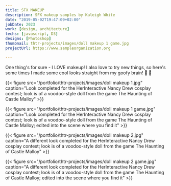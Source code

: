 ```yaml
---
title: SFX MAKEUP
description: SFX makeup samples by Kaleigh White
date: "2019-05-02T19:47:09+02:00"
jobDate: 2023
work: [design, architecture]
techs: [javascript, D3]
designs: [Photoshop]
thumbnail: thtr-projects/images/doll makeup 1 game.jpg
projectUrl: https://www.sampleorganization.org

---
```


One thing's for sure - I LOVE makeup! I also love to try new things, so here's some times I made some cool looks straight from my goofy brain! :brain: :lipstick:

{{< figure src="/portfolio/thtr-projects/images/doll makeup 1.jpg" caption="Look completed for the HerInteractive Nancy Drew cosplay contest; look is of a voodoo-style doll from the game The Haunting of Castle Malloy" >}}

{{< figure src="/portfolio/thtr-projects/images/doll makeup 1 game.jpg" caption="Look completed for the HerInteractive Nancy Drew cosplay contest; look is of a voodoo-style doll from the game The Haunting of Castle Malloy; edited into the scene where you find it" >}}

{{< figure src="/portfolio/thtr-projects/images/doll makeup 2.jpg" caption="A different look completed for the HerInteractive Nancy Drew cosplay contest; look is of a voodoo-style doll from the game The Haunting of Castle Malloy" >}}

{{< figure src="/portfolio/thtr-projects/images/doll makeup 2 game.jpg" caption="A different look completed for the HerInteractive Nancy Drew cosplay contest; look is of a voodoo-style doll from the game The Haunting of Castle Malloy; edited into the scene where you find it" >}}



